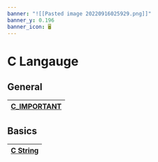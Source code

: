 ```yaml
---
banner: "![[Pasted image 20220916025929.png]]"
banner_y: 0.196
banner_icon: 🖥️
---
```

# C Langauge

## General
| **[C_IMPORTANT](C_IMPORTANT.md)** | 
| ------------------------------ |

## Basics
| **[C String](Cstrings.md)** | 
| --------------------------- |
